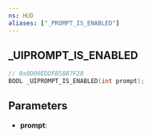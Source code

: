 ```yaml
---
ns: HUD
aliases: ["_PROMPT_IS_ENABLED"]
---
```

## _UIPROMPT_IS_ENABLED

```c
// 0x0D00EDDFB58B7F28
BOOL _UIPROMPT_IS_ENABLED(int prompt);
```

## Parameters
* **prompt**:
